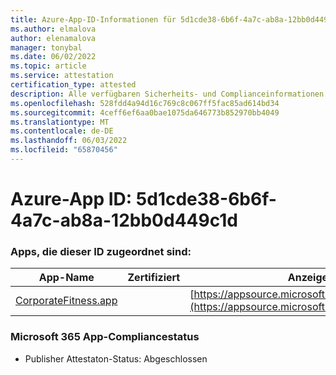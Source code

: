 ```yaml
---
title: Azure-App-ID-Informationen für 5d1cde38-6b6f-4a7c-ab8a-12bb0d449c1d
ms.author: elmalova
author: elenamalova
manager: tonybal
ms.date: 06/02/2022
ms.topic: article
ms.service: attestation
certification_type: attested
description: Alle verfügbaren Sicherheits- und Complianceinformationen für 5d1cde38-6b6f-4a7c-ab8a-12bb0d449c1d.
ms.openlocfilehash: 528fdd4a94d16c769c8c067ff5fac85ad614bd34
ms.sourcegitcommit: 4ceff6ef6aa0bae1075da646773b852970bb4049
ms.translationtype: MT
ms.contentlocale: de-DE
ms.lasthandoff: 06/03/2022
ms.locfileid: "65870456"
---
```

# <a name="azure-app-id-5d1cde38-6b6f-4a7c-ab8a-12bb0d449c1d"></a>Azure-App ID: 5d1cde38-6b6f-4a7c-ab8a-12bb0d449c1d


### <a name="apps-associated-with-this-id"></a>Apps, die dieser ID zugeordnet sind:
| **App-Name** | **Zertifiziert** | **Anzeigen in AppSource** |
|--------------|---------------|-----------------------|
| [CorporateFitness.app](../forward/WA200004093.md) |  | [https://appsource.microsoft.com/product/office/WA200004093](https://appsource.microsoft.com/product/office/WA200004093) |

### <a name="microsoft-365-app-compliance-status"></a>Microsoft 365 App-Compliancestatus
- Publisher Attestaton-Status: Abgeschlossen

